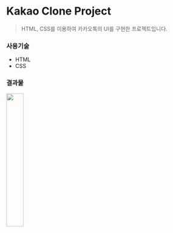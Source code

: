 # Kakao Clone Project

> HTML, CSS를 이용하여 카카오톡의 UI를 구현한 프로젝트입니다.

### 사용기술

- HTML
- CSS

### 결과물

<img src="https://user-images.githubusercontent.com/87289235/127162030-6474ad6d-e3c6-4848-8450-bf82cf297722.gif" width="30%" />
